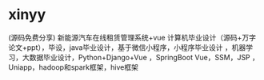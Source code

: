 # xinyy
(源码免费分享) 新能源汽车在线租赁管理系统+vue 计算机毕业设计（源码+万字论文+ppt），毕设，java毕业设计，基于微信小程序，小程序毕业设计 ，机器学习，大数据毕业设计，Python+Django+Vue ，SpringBoot Vue，SSM，JSP ，Uniapp，hadoop和spark框架，hive框架
